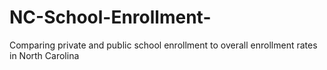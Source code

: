 # NC-School-Enrollment-
Comparing private and public school enrollment to overall enrollment rates in North Carolina 
